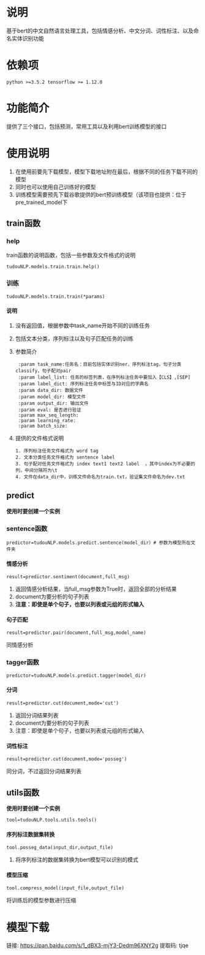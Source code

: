 # 说明

基于bert的中文自然语言处理工具，包括情感分析、中文分词、词性标注、以及命名实体识别功能

# 依赖项

`python >=3.5.2
tensorflow >= 1.12.0`

# 功能简介

提供了三个接口，包括预测，常用工具以及利用bert训练模型的接口

# 使用说明

1. 在使用前要先下载模型，模型下载地址附在最后，根据不同的任务下载不同的模型
1. 同时也可以使用自己训练好的模型
1. 训练模型需要预先下载谷歌提供的bert预训练模型（该项目也提供：位于pre_trained_model下

## train函数

### help

train函数的说明函数，包括一些参数及文件格式的说明

`tudouNLP.models.train.train.help()`

### 训练

`tudouNLP.models.train.train(*params)`

#### 说明

1. 没有返回值，根据参数中task_name开始不同的训练任务

1. 包括文本分类，序列标注以及句子匹配任务的训练

1. 参数简介

   ```
    :param task_name:任务名：目前包括实体识别ner，序列标注tag，句子分类classify，句子配对pair
    :param label_list: 任务的标签列表，在序列标注任务中要加入【CLS】,[SEP]
    :param label_dict: 序列标注任务中标签与ID对应的字典名
    :param data_dir: 数据文件
    :param model_dir: 模型文件
    :param output_dir: 输出文件
    :param eval: 是否进行验证
    :param max_seq_length:
    :param learning_rate:
    :param batch_size:
   ```

1. 提供的文件格式说明

   ```
   1. 序列标注任务文件格式为 word tag
   2. 文本分类任务文件格式为 sentence label
   3. 句子配对任务文件格式为 index text1 text2 label  ，其中index为不必要的列，中间分隔符为\t
   4. 文件在data_dir中，训练文件命名为train.txt，验证集文件命名为dev.txt
   ```

## predict

**使用时要创建一个实例**


### sentence函数

`predictor=tudouNLP.models.predict.sentence(model_dir）# 参数为模型所在文件夹`

#### 情感分析

`result=predictor.sentiment(document,full_msg)`

1. 返回情感分析结果，当full_msg参数为True时，返回全部的分析结果
1. document为要分析的句子列表
1. **注意：即使是单个句子，也要以列表或元组的形式输入**

#### 句子匹配

`result=predictor.pair(document,full_msg,model_name)`

同情感分析

### tagger函数

`predictor=tudouNLP.models.predict.tagger(model_dir)`

#### 分词

`result=predictor.cut(document,mode='cut')`

1. 返回分词结果列表
1. document为要分析的句子列表
1. 注意：即使是单个句子，也要以列表或元组的形式输入

#### 词性标注

`result=predictor.cut(document,mode='posseg')`

同分词，不过返回分词结果列表

## utils函数

**使用时要创建一个实例**

`tool=tudouNLP.tools.utils.tools()`

#### 序列标注数据集转换

`tool.posseg_data(input_dir,output_file)`

1. 将序列标注的数据集转换为bert模型可以识别的模式

#### 模型压缩

`tool.compress_model(input_file,output_file)`

将训练后的模型参数进行压缩

# 模型下载

链接: https://pan.baidu.com/s/1_dBX3-mjY3-Dedm96XNY2g     提取码: tjqe 







